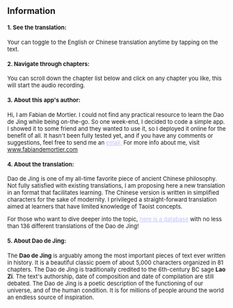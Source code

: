 <font size=2>

## Information

#### 1. See the translation:

Your can toggle to the English or Chinese translation anytime by tapping on the text.

#### 2. Navigate through chapters:

You can scroll down the chapter list below and click on any chapter you like, this will start the audio recording.

#### 3. About this app's author:

Hi, I am Fabian de Mortier. I could not find any practical resource to learn the Dao de Jing while being on-the-go. So one week-end, I decided to code a simple app. I showed it to some friend and they wanted to use it, so I deployed it online for the benefit of all. It hasn't been fully tested yet, and if you have any comments or suggestions, feel free to send me an <a href="mailto:info@fabiandemortier.com" style="color:#bbc2fc">email.</a> For more info about me, visit <a href="https://www.fabiandemortier.com" style="color:#bbc2fc">www.fabiandemortier.com</a>

#### 4. About the translation:

Dao de Jing is one of my all-time favorite piece of ancient Chinese philosophy. Not fully satisfied with existing translations, I am proposing here a new translation in an format that facilitates learning. The Chinese version is written in simplified characters for the sake of modernity. I privileged a straight-forward translation aimed at learners that have limited knowledge of Taoist concepts.

For those who want to dive deeper into the topic, <a href="https://terebess.hu/english/tao/_index.html" style="color:#bbc2fc">here is a database</a> with no less than 136 different translations of the Dao de Jing!

#### 5. About Dao de Jing:

The <b>Dao de Jing</b> is arguably among the most important pieces of text ever written in history. It is a beautiful classic poem of about 5,000 characters organized in 81 chapters. The Dao de Jing is traditionally credited to the 6th-century BC sage <b>Lao Zi</b>. The text's authorship, date of composition and date of compilation are still debated. The Dao de Jing is a poetic description of the functioning of our universe, and of the human condition. It is for millions of people around the world an endless source of inspiration.

</font>
</p>
